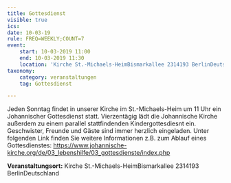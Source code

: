 ```yaml
---
title: Gottesdienst
visible: true
ics: 
date: 10-03-19
rule: FREQ=WEEKLY;COUNT=7
event:
	start: 10-03-2019 11:00
	end: 10-03-2019 11:30
	location: 'Kirche St.-Michaels-HeimBismarkallee 2314193 BerlinDeutschland'
taxonomy:
	category: veranstaltungen
	tag: Gottesdienst

---
```

Jeden Sonntag findet in unserer Kirche im St.-Michaels-Heim um 11 Uhr ein Johannischer Gottesdienst statt. Vierzentägig lädt die Johannische Kirche außerdem zu einem parallel stattfindenden Kindergottesdiesnt ein. Geschwister, Freunde und Gäste sind immer herzlich eingeladen. Unter folgenden Link finden Sie weitere Informationen z.B. zum Ablauf eines Gottesdienstes: https://www.johannische-kirche.org/de/03_lebenshilfe/03_gottesdienste/index.php


**Veranstaltungsort:** Kirche St.-Michaels-HeimBismarkallee 2314193 BerlinDeutschland

